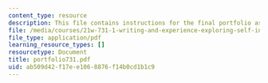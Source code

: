 ```yaml
---
content_type: resource
description: This file contains instructions for the final portfolio assignment.
file: /media/courses/21w-731-1-writing-and-experience-exploring-self-in-society-spring-2004/ab509d42f17ee1068876f14b0cd1b1c9_portfolio731.pdf
file_type: application/pdf
learning_resource_types: []
resourcetype: Document
title: portfolio731.pdf
uid: ab509d42-f17e-e106-8876-f14b0cd1b1c9
---
```

